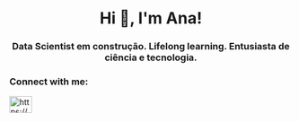 
<h1 align="center">Hi 👋, I'm Ana!</h1>
<h3 align="center">Data Scientist em construção. Lifelong learning. Entusiasta de ciência e tecnologia.</h3>

<h3 align="left">Connect with me:</h3>
<p align="left">
<a href="https://www.linkedin.com/in/ana-j%c3%balia-alessio-208923184/" target="blank"><img align="center" src="https://raw.githubusercontent.com/rahuldkjain/github-profile-readme-generator/master/src/images/icons/Social/linked-in-alt.svg" alt="https://www.linkedin.com/in/ana-j%c3%balia-alessio-208923184/" height="30" width="40" /></a>
</p>


<!--
**ana-alessio/ana-alessio** is a ✨ _special_ ✨ repository because its `README.md` (this file) appears on your GitHub profile.

Here are some ideas to get you started:

- 🔭 I’m currently working on ...
- 🌱 I’m currently learning ...
- 👯 I’m looking to collaborate on ...
- 🤔 I’m looking for help with ...
- 💬 Ask me about ...
- 📫 How to reach me: ...
- 😄 Pronouns: ...
- ⚡ Fun fact: ...
-->
